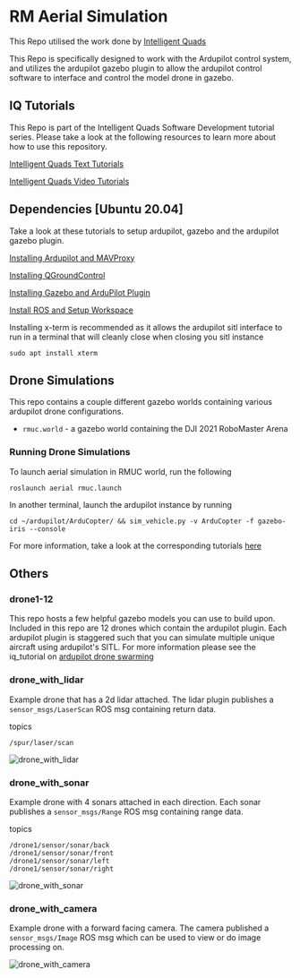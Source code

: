 # RM Aerial Simulation

This Repo utilised the work done by [Intelligent Quads](https://github.com/Intelligent-Quads/iq_tutorials)

This Repo is specifically designed to work with the Ardupilot control system, and utilizes the ardupilot gazebo plugin to allow the ardupilot control software to interface and control the model drone in gazebo. 

## IQ Tutorials
This Repo is part of the Intelligent Quads Software Development tutorial series. Please take a look at the following resources to learn more about how to use this repository.

[Intelligent Quads Text Tutorials](https://github.com/Intelligent-Quads/iq_tutorials)

[Intelligent Quads Video Tutorials](https://www.youtube.com/channel/UCuZy0c-uvSJglnZfQC0-uaQ)


## Dependencies [Ubuntu 20.04]

Take a look at these tutorials to setup ardupilot, gazebo and the ardupilot gazebo plugin. 

[Installing Ardupilot and MAVProxy](https://github.com/Intelligent-Quads/iq_tutorials/blob/master/docs/Installing_Ardupilot_20_04.md)

[Installing QGroundControl](https://github.com/Intelligent-Quads/iq_tutorials/blob/master/docs/installing_qgc.md)

[Installing Gazebo and ArduPilot Plugin](https://github.com/Intelligent-Quads/iq_tutorials/blob/master/docs/installing_gazebo_arduplugin.md)

[Install ROS and Setup Workspace](https://github.com/Intelligent-Quads/iq_tutorials/blob/master/docs/installing_ros_20_04.md)

Installing x-term is recommended as it allows the ardupilot sitl interface to run in a terminal that will cleanly close when closing you sitl instance
```
sudo apt install xterm
```

## Drone Simulations 

This repo contains a couple different gazebo worlds containing various ardupilot drone configurations. 

- `rmuc.world` - a gazebo world containing the DJI 2021 RoboMaster Arena

### Running Drone Simulations 

To launch aerial simulation in RMUC world, run the following
```
roslaunch aerial rmuc.launch
``` 
In another terminal, launch the ardupilot instance by running 
```
cd ~/ardupilot/ArduCopter/ && sim_vehicle.py -v ArduCopter -f gazebo-iris --console
``` 
For more information, take a look at the corresponding tutorials [here](https://github.com/Intelligent-Quads/iq_tutorials)

## Others

### drone1-12
This repo hosts a few helpful gazebo models you can use to build upon. Included in this repo are 12 drones which contain the ardupilot plugin. Each ardupilot plugin is staggered such that you can simulate multiple unique aircraft using ardupilot's SITL. For more information please see the iq_tutorial on [ardupilot drone swarming](https://github.com/Intelligent-Quads/iq_tutorials/blob/master/docs/swarming_ardupilot.md)

### drone_with_lidar

Example drone that has a 2d lidar attached. The lidar plugin publishes a `sensor_msgs/LaserScan` ROS msg containing return data.

topics
```
/spur/laser/scan
```

![drone_with_lidar](docs/imgs/drone_with_lidar.png)

### drone_with_sonar

Example drone with 4 sonars attached in each direction. Each sonar publishes a `sensor_msgs/Range` ROS msg containing range data.

topics 
```
/drone1/sensor/sonar/back
/drone1/sensor/sonar/front
/drone1/sensor/sonar/left
/drone1/sensor/sonar/right
```
![drone_with_sonar](docs/imgs/drone_with_sonar.png)

### drone_with_camera 

Example drone with a forward facing camera. The camera published a `sensor_msgs/Image` ROS msg which can be used to view or do image processing on. 

![drone_with_camera](docs/imgs/drone_with_camera.png)
